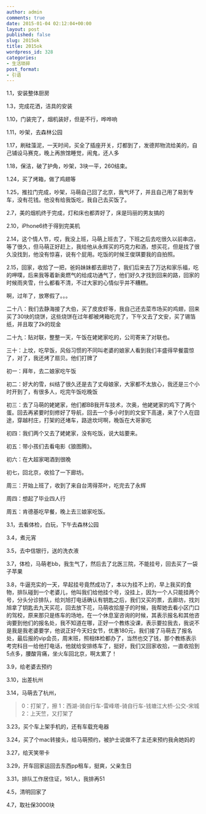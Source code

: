 ```yaml
---
author: admin
comments: true
date: 2015-01-04 02:12:04+00:00
layout: post
published: false
slug: 2015ok
title: 2015ok
wordpress_id: 328
categories:
- 生活琐碎
post_format:
- 引语
---
```


1.1，安装整体厨房

1.3，完成花洒，洁具的安装

1.10，门装完了，烟机装好，但是不行，哗哗响

1.11，吵架，去森林公园

1.17，刷硅藻泥，一天时间，买全了插座开关，灯都到了，发德邦物流给美的，自己铺设马赛克，晚上再旅馆睡觉，闹鬼，还人多

1.18，保洁，破了护角，吵架，3块一平，260结束。

1.24，买了烤箱，做了鸡翅等

1.25，推拉门完成，吵架，马萌自己回了北京，我气坏了，并且自己用了易到专车，没有花钱。他没有给我饭吃，我自己去买饭了。

2.7，美的烟机终于完成，灯和床也都弄好了，床是玛丽的男友搞的

2.10，iPhone6终于得到完美机

2.14，这个情人节，哎，我没上班，马萌上班去了，下班之后去吃很久以前串店，等了很久，但马萌正好赶上，我给他从永辉买的巧克力和酒，想买花，但是找了很久没找到，他没有惊喜，说有个屁用。吃饭的时候王俊琪要我的自拍照。

2.15，回家，收拾了一把，爸妈妹妹都去廊坊了，我们后来去了万达和家乐福，吃的呷噗，后来我等着新奥燃气的给成功通气了，他们好久才找到回来的路，回家的时候雨夹雪，什么都看不清，不过大家的心情似乎并不糟糕。

啊，过年了，放寒假了。。。

二十八：我们去静海接了大伯，买了皮皮虾等，我自己还去菜市场买的鸡翅，回来买了30块的烧饼，这些烧饼在过年都被烤箱吃完了，下午又去了文安，买了锡箔纸，并且取了2k的现金

二十九：贴对联，整整一天，午饭在姥姥家吃的，公司寄来了对联也。

三十：上坟，吃早饭，风俗习惯的不同叫老婆的娘家人看到我们丰盛得早餐震惊了，对了，我还烤了扇贝。他们打牌了

初一：拜年，去二娘家吃午饭

初二：好大的雪，纠结了很久还是去了丈母娘家，大家都不太放心，我还是三个小时开到了，有很多人，吃完午饭吃晚饭

初三：去了马萌的姥姥家，他们都BB我开车技术，次奥，他姥姥家的鸡下了两个蛋。回去再紧要时刻修好了导航，回去一个多小时到的文安下高速，来了个人在囧途，穿越村庄，打架的还堵车，路途坎坷啊，晚饭在大哥家吃

初四：我们两个又去了姥姥家，没有吃饭，说大姑要来。

初五：带小孩们去看电影《狼图腾》。

初六：在大超家喝酒到很晚

初七，回北京，收拾了一下廊坊。

周三：开始上班了，收到了来自台湾得茶叶，吃完去了永辉

周四：想起了毕业四人行

周五：肯德基吃早餐，晚上去三娘家吃饭。

3.1，去看体检，白玩，下午去森林公园

3.4，煮元宵

3.5，去中信银行，送的洗衣液

3.7，体检，马萌老bb，我生气了，然后去了北医三院，不能挂号，回去买了一袋子苹果

3.8，牛逼充实的一天，早起挂号竟然成功了，本以为挂不上的，早上我买的食物，排队碰到一个老婆儿，他叫我们给他挂个号，没挂上，因为一个人只能挂两个号，分头分诊排队，给刘旭打电话确认有钥匙之后，我们又买的票，去廊坊，找刘旭拿了钥匙去九天买花，回去放下花，马萌收拾屋子的时候，我帮她去看小区门口的驾校，原来那只是练车的场地，在一个休息室咨询的时候，其表示报名和其他咨询要到他们的报名处，我不知道在哪，正好一个教练没课，表示要拉我去，我说不是我是我老婆要学，他说正好今天妇女节，优惠180元，我们接了马萌去了报名处，最后报的vip会员，周末班，照相体检都办了，当然也交了钱，那个教练表示考完科目一给他打电话，他就给安排练车了，挺好，我们又回家收拾，一直收拾到5点多，腰酸背痛，坐火车回北京，啊太累了！

3.9，给老婆去预约

3.10，出差杭州

3.14，马萌去了杭州，


<blockquote>0：打架了，擦
1：西湖-骑自行车-雷峰塔-骑自行车-钱塘江大桥-公交-宋城
2：上天竺，又打架了</blockquote>


3.23，买个车上架手机的，还有车载充电器

3.24，买了个mac转接头，给马萌预约，被护士说做不了主还来预约我肏她妈的

3.27，给天笑带卡

3.29，开车回家运回去东西pp租车，挺爽，父亲生日

3.31，排队工作居住证，161人，我排再51

4.5，清明回家了

4.7，取社保3000块
